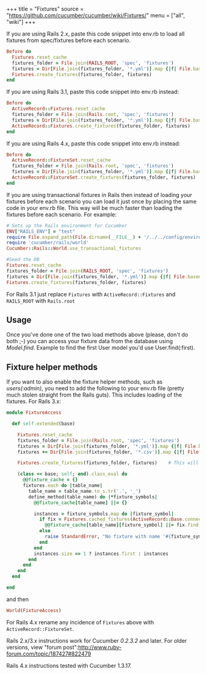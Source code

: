 +++
title = "Fixtures"
source = "https://github.com/cucumber/cucumber/wiki/Fixtures/"
menu = ["all", "wiki"]
+++

If you are using Rails 2.x, paste this code snippet into env.rb to load all fixtures from spec/fixtures before each scenario.

```ruby
Before do
  Fixtures.reset_cache
  fixtures_folder = File.join(RAILS_ROOT, 'spec', 'fixtures')
  fixtures = Dir[File.join(fixtures_folder, '*.yml')].map {|f| File.basename(f, '.yml') }
  Fixtures.create_fixtures(fixtures_folder, fixtures)
end
```

If you are using Rails 3.1, paste this code snippet into env.rb instead:

```ruby
Before do
  ActiveRecord::Fixtures.reset_cache
  fixtures_folder = File.join(Rails.root, 'spec', 'fixtures')
  fixtures = Dir[File.join(fixtures_folder, '*.yml')].map {|f| File.basename(f, '.yml') }
  ActiveRecord::Fixtures.create_fixtures(fixtures_folder, fixtures)
end
```

If you are using Rails 4.x, paste this code snippet into env.rb instead:

```ruby
Before do
  ActiveRecord::FixtureSet.reset_cache
  fixtures_folder = File.join(Rails.root, 'spec', 'fixtures')
  fixtures = Dir[File.join(fixtures_folder, '*.yml')].map {|f| File.basename(f, '.yml') }
  ActiveRecord::FixtureSet.create_fixtures(fixtures_folder, fixtures)
end
```

If you are using transactional fixtures in Rails then instead of loading your fixtures before each scenario you can load it just once by placing the same code in your env.rb file.  This way will be much faster than loading the fixtures before each scenario. For example:

```ruby
# Sets up the Rails environment for Cucumber
ENV["RAILS_ENV"] = "test"
require File.expand_path(File.dirname(__FILE__) + '/../../config/environment')
require 'cucumber/rails/world'
Cucumber::Rails::World.use_transactional_fixtures

#Seed the DB
Fixtures.reset_cache  
fixtures_folder = File.join(RAILS_ROOT, 'spec', 'fixtures')
fixtures = Dir[File.join(fixtures_folder, '*.yml')].map {|f| File.basename(f, '.yml') }
Fixtures.create_fixtures(fixtures_folder, fixtures)
```

For Rails 3.1 just replace ```Fixtures``` with ```ActiveRecord::Fixtures``` and ```RAILS_ROOT``` with ```Rails.root```

## Usage

Once you've done one of the two load methods above (please, don't do both ;-) you can access your fixture data from the database using *Model.find*.  Example to find the first User model you'd use User.find(:first).

## Fixture helper methods

If you want to also enable the fixture helper methods, such as *users(:admin)*, you need to add the following to your env.rb file (pretty much stolen straight from the Rails guts). This includes loading of the fixtures. For Rails 3.x:

```ruby
module FixtureAccess

  def self.extended(base)

    Fixtures.reset_cache
    fixtures_folder = File.join(Rails.root, 'spec', 'fixtures')
    fixtures = Dir[File.join(fixtures_folder, '*.yml')].map {|f| File.basename(f, '.yml') }
    fixtures += Dir[File.join(fixtures_folder, '*.csv')].map {|f| File.basename(f, '.csv') }

    Fixtures.create_fixtures(fixtures_folder, fixtures)    # This will populate the test database tables

    (class << base; self; end).class_eval do
      @@fixture_cache = {}
      fixtures.each do |table_name|
        table_name = table_name.to_s.tr('.', '_')
        define_method(table_name) do |*fixture_symbols|
          @@fixture_cache[table_name] ||= {}

          instances = fixture_symbols.map do |fixture_symbol|
            if fix = Fixtures.cached_fixtures(ActiveRecord::Base.connection, table_name).first.fixtures[fixture_symbol.to_s]
              @@fixture_cache[table_name][fixture_symbol] ||= fix.find  # find model.find's the instance
            else
              raise StandardError, "No fixture with name '#{fixture_symbol}' found for table '#{table_name}'"
            end
          end
          instances.size == 1 ? instances.first : instances
        end
      end
    end
  end

end
```
and then

```ruby
World(FixtureAccess)
```

For Rails 4.x rename any incidence of `Fixtures` above with `ActiveRecord::FixtureSet`.

Rails 2.x/3.x instructions work for Cucumber *0.2.3.2* and later. For older versions, view "forum post":http://www.ruby-forum.com/topic/187427#822479

Rails 4.x instructions tested with Cucumber 1.3.17.
